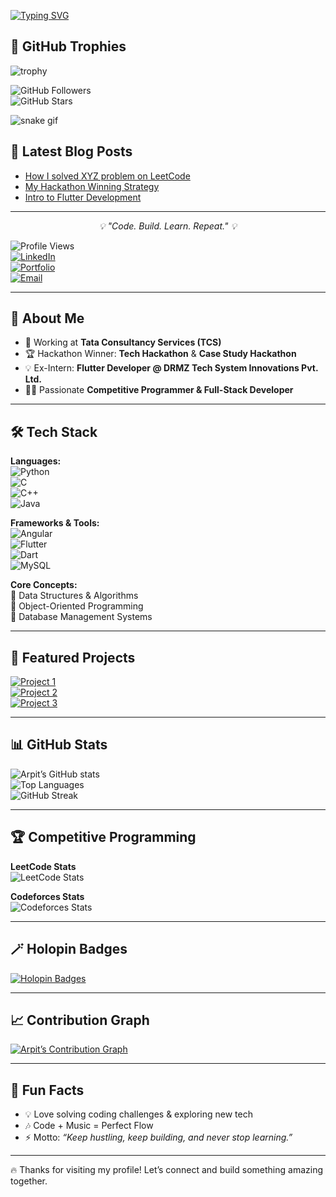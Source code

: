 [![Typing SVG](https://readme-typing-svg.herokuapp.com?font=Fira+Code&pause=500&color=00F700&width=435&lines=👋+Hey,+I’m+Arpit+Patel;I'm+a+Competitive+Programmer;Loves+Tech+Stuff)](https://git.io/typing-svg)

## 🏅 GitHub Trophies
![trophy](https://github-profile-trophy.vercel.app/?username=ArpitPatel21&theme=radical&no-frame=true&no-bg=true&margin-w=15)

![GitHub Followers](https://img.shields.io/github/followers/ArpitPatel21?label=Followers&style=social)  
![GitHub Stars](https://img.shields.io/github/stars/ArpitPatel21?affiliations=OWNER%2CCOLLABORATOR&style=social)  

![snake gif](https://github.com/YOUR_USERNAME/ArpitPatel21/blob/output/github-contribution-grid-snake.svg)

## 📰 Latest Blog Posts
<!-- BLOG-POST-LIST:START -->
- [How I solved XYZ problem on LeetCode](#)
- [My Hackathon Winning Strategy](#)
- [Intro to Flutter Development](#)
<!-- BLOG-POST-LIST:END -->

---
<p align="center"> 
  <i>💡 "Code. Build. Learn. Repeat." 💡</i>
</p>


![Profile Views](https://komarev.com/ghpvc/?username=ArpitPatel21&label=Profile%20Views&color=0e75b6&style=flat)  
[![LinkedIn](https://img.shields.io/badge/LinkedIn-blue?logo=linkedin&logoColor=white)](#)  
[![Portfolio](https://img.shields.io/badge/Portfolio-000?logo=vercel&logoColor=white)](#)  
[![Email](https://img.shields.io/badge/Email-D14836?logo=gmail&logoColor=white)](#)  

---

## 💼 About Me  
- 🚀 Working at **Tata Consultancy Services (TCS)**  
- 🏆 Hackathon Winner: **Tech Hackathon** & **Case Study Hackathon**  
- 💡 Ex-Intern: **Flutter Developer @ DRMZ Tech System Innovations Pvt. Ltd.**  
- 👨‍💻 Passionate **Competitive Programmer & Full-Stack Developer**  

---

## 🛠️ Tech Stack  

**Languages:**  
![Python](https://img.shields.io/badge/Python-3776AB?logo=python&logoColor=white)  
![C](https://img.shields.io/badge/C-00599C?logo=c&logoColor=white)  
![C++](https://img.shields.io/badge/C++-00599C?logo=cplusplus&logoColor=white)  
![Java](https://img.shields.io/badge/Java-007396?logo=java&logoColor=white)  

**Frameworks & Tools:**  
![Angular](https://img.shields.io/badge/Angular-DD0031?logo=angular&logoColor=white)  
![Flutter](https://img.shields.io/badge/Flutter-02569B?logo=flutter&logoColor=white)  
![Dart](https://img.shields.io/badge/Dart-0175C2?logo=dart&logoColor=white)  
![MySQL](https://img.shields.io/badge/MySQL-4479A1?logo=mysql&logoColor=white)  

**Core Concepts:**  
📌 Data Structures & Algorithms  
📌 Object-Oriented Programming  
📌 Database Management Systems  

---

## 📌 Featured Projects  

[![Project 1](https://github-readme-stats.vercel.app/api/pin/?username=YOUR_USERNAME&repo=PROJECT_1&theme=radical)](https://github.com/YOUR_USERNAME/PROJECT_1)  
[![Project 2](https://github-readme-stats.vercel.app/api/pin/?username=YOUR_USERNAME&repo=PROJECT_2&theme=radical)](https://github.com/YOUR_USERNAME/PROJECT_2)  
[![Project 3](https://github-readme-stats.vercel.app/api/pin/?username=YOUR_USERNAME&repo=PROJECT_3&theme=radical)](https://github.com/YOUR_USERNAME/PROJECT_3)  

---

## 📊 GitHub Stats  

![Arpit’s GitHub stats](https://github-readme-stats.vercel.app/api?username=YOUR_USERNAME&show_icons=true&theme=radical)  
![Top Languages](https://github-readme-stats.vercel.app/api/top-langs/?username=YOUR_USERNAME&layout=compact&theme=radical)  
![GitHub Streak](https://github-readme-streak-stats.herokuapp.com/?user=YOUR_USERNAME&theme=radical)  

---

## 🏆 Competitive Programming  

**LeetCode Stats**  
![LeetCode Stats](https://leetcard.jacoblin.cool/YOUR_LEETCODE_USERNAME?theme=dark&font=Source%20Code%20Pro&ext=activity)  

**Codeforces Stats**  
![Codeforces Stats](https://raw.githubusercontent.com/ashutosh00710/github-readme-activity-graph/master/codeforces_card.svg?username=YOUR_CODEFORCES_USERNAME)  

---

## 🪄 Holopin Badges  

[![Holopin Badges](https://holopin.me/YOUR_HOLOPIN_USERNAME)](https://holopin.io/@YOUR_HOLOPIN_USERNAME)  

---

## 📈 Contribution Graph  

[![Arpit’s Contribution Graph](https://github-readme-activity-graph.vercel.app/graph?username=YOUR_USERNAME&theme=react-dark&hide_border=true)](https://github.com/ashutosh00710/github-readme-activity-graph)  

---

## 🎯 Fun Facts  
- 💡 Love solving coding challenges & exploring new tech  
- 🎶 Code + Music = Perfect Flow  
- ⚡ Motto: *“Keep hustling, keep building, and never stop learning.”*  

---

🔥 Thanks for visiting my profile! Let’s connect and build something amazing together.  
